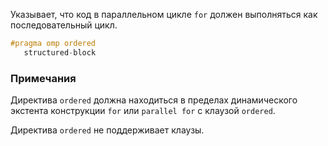 Указывает, что код в параллельном цикле `for` должен выполняться как последовательный цикл.

```cpp
#pragma omp ordered
   structured-block
```

### Примечания

Директива `ordered` должна находиться в пределах динамического экстента конструкции `for` или `parallel for` с клаузой `ordered`.

Директива `ordered` не поддерживает клаузы.